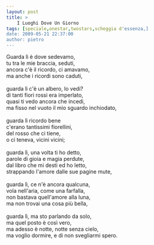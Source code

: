 ```yaml
---
layout: post
title: >
    I Luoghi Dove Un Giorno
tags: [speciale,onestar,twostars,scheggia d'essenza,]
date: 2009-05-21 22:37:00
author: pietro
---
```

Guarda lì è dove sedevamo,<br/>tu tra le mie braccia, seduti,<br/>ancora c'è il ricordo, ci amavamo,<br/>ma anche i ricordi sono caduti,<br/><br/>guarda lì c'è un albero, lo vedi?<br/>di tanti fiori rossi era imperlato,<br/>quasi ti vedo ancora che incedi,<br/>ma fisso nel vuoto il mio sguardo inchiodato,<br/><br/>guarda lì ricordo bene<br/>c'erano tantissimi fiorellini,<br/>del rosso che ci tiene,<br/>o ci teneva, vicini vicini;<br/><br/>guarda lì, una volta ti ho detto,<br/>parole di gioia e magia perdute,<br/>dal libro che mi desti ed ho letto,<br/>strappando l'amore dalle sue pagine mute,<br/><br/>guarda lì, ce n'è ancora qualcuna,<br/>vola nell'aria, come una farfalla,<br/>non bastava quell'amore alla luna,<br/>ma non trovai una cosa più bella,<br/><br/>guarda lì, ma sto parlando da solo,<br/>ma quel posto è così vero,<br/>ma adesso è notte, notte senza cielo,<br/>ma voglio dormire, e di non svegliarmi spero.
